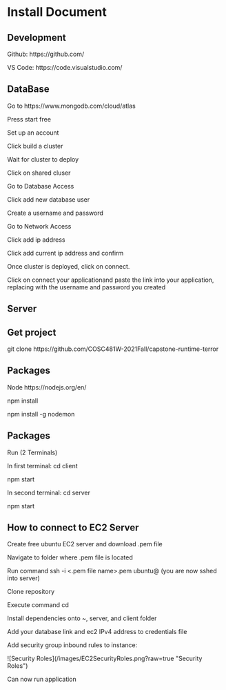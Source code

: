 <h1>Install Document</h1>

<h2>Development</h2>
<p>Github: https://github.com/</p> 
<p>VS Code: https://code.visualstudio.com/<p>
  
<h2>DataBase</h2>  


<p>Go to https://www.mongodb.com/cloud/atlas</p> 
<p>Press start free</p> 
<p>Set up an account</p> 
<p>Click build a cluster</p> 
<p>Wait for cluster to deploy</p> 
<p>Click on shared cluser</p> 
<p>Go to Database Access</p> 
<p>Click add new database user</p> 
<p>Create a username and password</p> 
<p>Go to Network Access</p> 
<p>Click add ip address</p> 
<p>Click add current ip address and confirm</p> 
<p>Once cluster is deployed, click on connect.</p> 
<p>Click on connect your applicationand paste the link into your application, replacing with the username and password you created</p> 


<h2>Server</h2>  


<h2>Get project</h2>  
<p>git clone https://github.com/COSC481W-2021Fall/capstone-runtime-terror</p>


<h2>Packages</h2> 
<p>Node https://nodejs.org/en/</p>
<p>npm install</p>
<p>npm install -g nodemon</p>

<h2>Packages</h2> 
<p>Run (2 Terminals)</p>
<p>In first terminal: cd client</p>
<p>npm start</p>
<p>In second terminal: cd server</p>
<p>npm start</p>

<h2> How to connect to EC2 Server </h2>
<p> Create free ubuntu EC2 server and download .pem file </p> 
<p> Navigate to folder where .pem file is located </p>
<p> Run command ssh -i <.pem file name>.pem ubuntu@<Public_IPv4_Address> (you are now sshed into server) </p>
<p> Clone repository </p>
<p> Execute command cd <github_repo_name> </p>
<p> Install dependencies onto ~, server, and client folder </p>
<p> Add your database link and ec2 IPv4 address to credentials file </p>
<p> Add security group inbound rules to instance: </p>
![Security Roles](/images/EC2SecurityRoles.png?raw=true "Security Roles")
<p> Can now run application </p>
